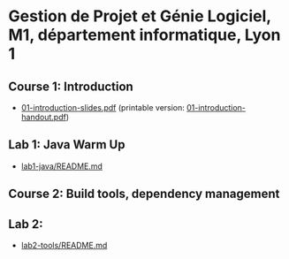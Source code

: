 # Gestion de Projet et Génie Logiciel, M1, département informatique, Lyon 1

## Course 1: Introduction

* [01-introduction-slides.pdf](01-introduction-slides.pdf)
  (printable version: [01-introduction-handout.pdf](01-introduction-handout.pdf))
  
## Lab 1: Java Warm Up

* [lab1-java/README.md](lab1-java/README.md)

## Course 2: Build tools, dependency management

## Lab 2: 

* [lab2-tools/README.md](lab2-tools/README.md)
